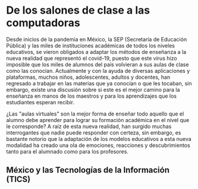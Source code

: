 # De los salones de clase a las computadoras

Desde inicios de la pandemia en México, la SEP (Secretaría de Educación Pública) y las miles de instituciones académicas de todos los niveles educativos, se vieron obligados a adaptar los métodos de enseñanza a la nueva realidad que representó el covid-19, puesto que este virus hizo imposible que los miles de alumnos del país volvieran a sus aulas de clase como las conocían.
Actualmente y con la ayuda de diversas aplicaciones y plataformas, muchos niños, adolescentes, adultos y docentes, han regresado a trabajar en las materias que ya conocían o que les tocaban, sin embargo, existe una discusión sobre si este es el mejor camino para la enseñanza en manos de los maestros y para los aprendizajes que los estudiantes esperan recibir.

¿Las "aulas virtuales" son la mejor forma de enseñar todo aquello que el alumno debe aprender para lograr su formación académica en el nivel que le corresponde?
A raíz de esta nueva realidad, han surgido muchas interrogantes que nadie puede responder con certeza, sin embargo, es bastante notorio que la adaptación de los modelos educativos a esta nueva modalidad ha creado una ola de emociones, reacciones y descubrimientos tanto para el alumnado como para los profesores.

## México y las Tecnologías de la Información (TICS)